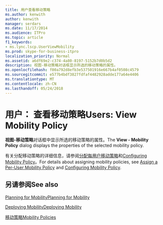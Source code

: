 ```yaml
---
title: 用户查看移动策略
ms.author: kenwith
author: kenwith
manager: serdars
ms.date: 11/17/2014
ms.audience: ITPro
ms.topic: article
f1_keywords:
- ms.lync.lscp.UserViewMobility
ms.prod: skype-for-business-itpro
localization_priority: Normal
ms.assetid: a6df69e2-c374-4a80-8197-5152b7d0b5d2
description: 视图-移动策略对话框显示所选的移动策略的属性。
ms.openlocfilehash: f00a792d8efb3e537501916e667b4af0508c4579
ms.sourcegitcommit: e577b4bdf3827fdfaf4482928adde177a64e4406
ms.translationtype: MT
ms.contentlocale: zh-CN
ms.lasthandoff: 05/24/2018
---
```

# <a name="users-view-mobility-policy"></a><span data-ttu-id="1c443-103">用户： 查看移动策略</span><span class="sxs-lookup"><span data-stu-id="1c443-103">Users: View Mobility Policy</span></span>
 
<span data-ttu-id="1c443-104">**视图-移动策略**对话框中显示所选的移动策略的属性。</span><span class="sxs-lookup"><span data-stu-id="1c443-104">The **View - Mobility Policy** dialog displays the properties of the selected mobility policy.</span></span>
  
<span data-ttu-id="1c443-105">有关分配移动策略的详细信息，请参阅[分配每用户移动策略](http://technet.microsoft.com/library/d8bf997f-4bc7-48d3-973b-323505f55e9d.aspx)和[Configuring Mobility Policy](http://technet.microsoft.com/library/595536e0-9bb3-49a3-8d13-1a77351ebc62.aspx)。</span><span class="sxs-lookup"><span data-stu-id="1c443-105">For details about assigning mobility policies, see [Assign a Per-User Mobility Policy](http://technet.microsoft.com/library/d8bf997f-4bc7-48d3-973b-323505f55e9d.aspx) and [Configuring Mobility Policy](http://technet.microsoft.com/library/595536e0-9bb3-49a3-8d13-1a77351ebc62.aspx).</span></span>
  
## <a name="see-also"></a><span data-ttu-id="1c443-106">另请参阅</span><span class="sxs-lookup"><span data-stu-id="1c443-106">See also</span></span>

#### 

[<span data-ttu-id="1c443-107">Planning for Mobility</span><span class="sxs-lookup"><span data-stu-id="1c443-107">Planning for Mobility</span></span>](http://technet.microsoft.com/library/12000359-09b5-48f0-986d-fab3a1487f9c.aspx)
  
[<span data-ttu-id="1c443-108">Deploying Mobility</span><span class="sxs-lookup"><span data-stu-id="1c443-108">Deploying Mobility</span></span>](http://technet.microsoft.com/library/f41e6b25-d2cd-43fd-a17b-22cfda8bcd4f.aspx)
  
[<span data-ttu-id="1c443-109">移动策略</span><span class="sxs-lookup"><span data-stu-id="1c443-109">Mobility Policies</span></span>](http://technet.microsoft.com/library/8caa5525-e16a-4e38-b3cd-acc0ae9ea375.aspx)

